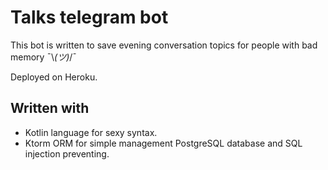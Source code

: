 # Talks telegram bot

This bot is written to save evening conversation topics for people with bad memory ¯\\_(ツ)_/¯

Deployed on Heroku.

## Written with ##
- Kotlin language for sexy syntax.
- Ktorm ORM for simple management PostgreSQL database and SQL injection preventing.
